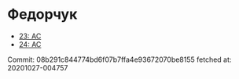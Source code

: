 # Федорчук
- [23: AC](23.md)
- [24: AC](24.md)

Commit: 08b291c844774bd6f07b7ffa4e93672070be8155
 fetched at: 20201027-004757
